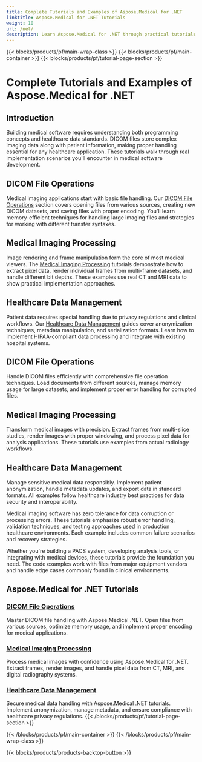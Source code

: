 ```yaml
---
title: Complete Tutorials and Examples of Aspose.Medical for .NET 
linktitle: Aspose.Medical for .NET Tutorials
weight: 10
url: /net/
description: Learn Aspose.Medical for .NET through practical tutorials covering DICOM file operations, medical imaging processing, and healthcare data management fundamentals.
---
```


{{< blocks/products/pf/main-wrap-class >}}
{{< blocks/products/pf/main-container >}}
{{< blocks/products/pf/tutorial-page-section >}}

# Complete Tutorials and Examples of Aspose.Medical for .NET

## Introduction

Building medical software requires understanding both programming concepts and healthcare data standards. DICOM files store complex imaging data along with patient information, making proper handling essential for any healthcare application. These tutorials walk through real implementation scenarios you'll encounter in medical software development.

## DICOM File Operations

Medical imaging applications start with basic file handling. Our [DICOM File Operations](./dicom-file-operations/) section covers opening files from various sources, creating new DICOM datasets, and saving files with proper encoding. You'll learn memory-efficient techniques for handling large imaging files and strategies for working with different transfer syntaxes.

## Medical Imaging Processing

Image rendering and frame manipulation form the core of most medical viewers. The [Medical Imaging Processing](./medical-imaging-processing/) tutorials demonstrate how to extract pixel data, render individual frames from multi-frame datasets, and handle different bit depths. These examples use real CT and MRI data to show practical implementation approaches.

## Healthcare Data Management

Patient data requires special handling due to privacy regulations and clinical workflows. Our [Healthcare Data Management](./healthcare-data-management/) guides cover anonymization techniques, metadata manipulation, and serialization formats. Learn how to implement HIPAA-compliant data processing and integrate with existing hospital systems.

## DICOM File Operations

Handle DICOM files efficiently with comprehensive file operation techniques. Load documents from different sources, manage memory usage for large datasets, and implement proper error handling for corrupted files.

## Medical Imaging Processing

Transform medical images with precision. Extract frames from multi-slice studies, render images with proper windowing, and process pixel data for analysis applications. These tutorials use examples from actual radiology workflows.

## Healthcare Data Management

Manage sensitive medical data responsibly. Implement patient anonymization, handle metadata updates, and export data in standard formats. All examples follow healthcare industry best practices for data security and interoperability.

Medical imaging software has zero tolerance for data corruption or processing errors. These tutorials emphasize robust error handling, validation techniques, and testing approaches used in production healthcare environments. Each example includes common failure scenarios and recovery strategies.

Whether you're building a PACS system, developing analysis tools, or integrating with medical devices, these tutorials provide the foundation you need. The code examples work with files from major equipment vendors and handle edge cases commonly found in clinical environments.

## Aspose.Medical for .NET Tutorials 
### [DICOM File Operations](./dicom-file-operations/)
Master DICOM file handling with Aspose.Medical .NET. Open files from various sources, optimize memory usage, and implement proper encoding for medical applications.
### [Medical Imaging Processing](./medical-imaging-processing/)
Process medical images with confidence using Aspose.Medical for .NET. Extract frames, render images, and handle pixel data from CT, MRI, and digital radiography systems.
### [Healthcare Data Management](./healthcare-data-management/)
Secure medical data handling with Aspose.Medical .NET tutorials. Implement anonymization, manage metadata, and ensure compliance with healthcare privacy regulations.
{{< /blocks/products/pf/tutorial-page-section >}}

{{< /blocks/products/pf/main-container >}}
{{< /blocks/products/pf/main-wrap-class >}}

{{< blocks/products/products-backtop-button >}}